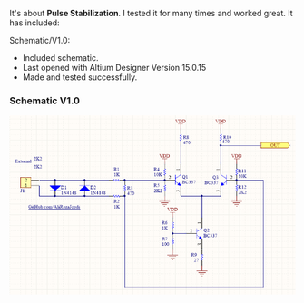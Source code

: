 It's about **Pulse Stabilization**. I tested it for many times and worked great. It has included:

Schematic/V1.0:
- Included schematic.
- Last opened with Altium Designer Version 15.0.15
- Made and tested successfully.

### Schematic V1.0
![This is an image](https://github.com/AliRezaJoodi/Electronic-Modules/blob/main/Pulse%20Stabilization/Schematic/V1.0.png?raw=true)
